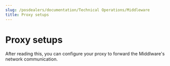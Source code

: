 ```yaml
---
slug: /posdealers/documentation/Technical Operations/Middleware
title: Proxy setups
---
```

# Proxy setups

After reading this, you can configure your proxy to forward the Middlware's network communication.
